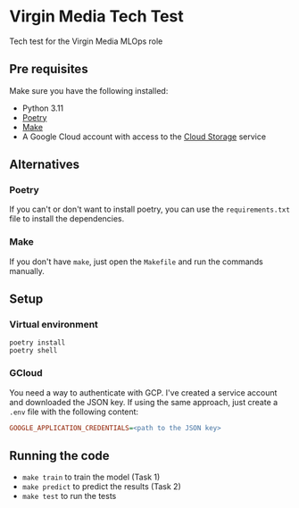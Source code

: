 # Virgin Media Tech Test

Tech test for the Virgin Media MLOps role

## Pre requisites

Make sure you have the following installed:

- Python 3.11
- [Poetry](https://python-poetry.org/docs/#installation)
- [Make](https://en.wikipedia.org/wiki/Make_%28software%29)
- A Google Cloud account with access to the [Cloud Storage](https://cloud.google.com/storage) service

## Alternatives

### Poetry

If you can't or don't want to install poetry, you can use the `requirements.txt` file to install the dependencies.

### Make

If you don't have `make`, just open the `Makefile` and run the commands manually.

## Setup

### Virtual environment

```shell
poetry install
poetry shell
```

### GCloud

You need a way to authenticate with GCP. I've created a service account and downloaded the JSON key. If using the same approach, just create a `.env` file with the following content:

```ini
GOOGLE_APPLICATION_CREDENTIALS=<path to the JSON key>
```

## Running the code

- `make train` to train the model (Task 1)
- `make predict` to predict the results (Task 2)
- `make test` to run the tests
